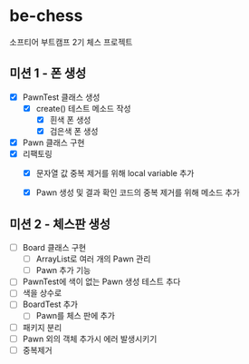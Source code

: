 # be-chess
소프티어 부트캠프 2기 체스 프로젝트

## 미션 1 - 폰 생성
- [x] PawnTest 클래스 생성
  - [x] create() 테스트 메소드 작성
    - [x] 흰색 폰 생성
    - [x] 검은색 폰 생성
- [x] Pawn 클래스 구현
- [x] 리팩토링
  - [x] 문자열 값 중복 제거를 위해 local variable 추가
  - [x] Pawn 생성 및 결과 확인 코드의 중복 제거를 위해 메소드 추가


## 미션 2 - 체스판 생성
 - [ ] Board 클래스 구현
   - [ ] ArrayList로 여러 개의 Pawn 관리
   - [ ] Pawn 추가 기능
 - [ ] PawnTest에 색이 없는 Pawn 생성 테스트 추다
 - [ ] 색을 상수로
 - [ ] BoardTest 추가
   - [ ] Pawn를 체스 판에 추가
 - [ ] 패키지 분리
 - [ ] Pawn 외의 객체 추가시 에러 발생시키기
 - [ ] 중복제거